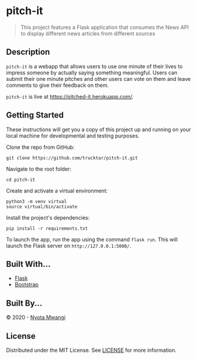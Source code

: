 # pitch-it

> This project features a Flask application that consumes the News API to display different news articles from different sources

## Description

`pitch-it` is a webapp that allows users to use one minute of their lives to impress someone by actually saying something meaningful. Users can submit their one minute pitches and other users can vote on them and leave comments to give their feedback on them. 

`pitch-it` is live at https://pitched-it.herokuapp.com/.

## Getting Started

These instructions will get you a copy of this project up and running on your local machine for developmental and testing purposes.

Clone the repo from GitHub:

```
git clone https://github.com/trucktar/pitch-it.git
```

Navigate to the root folder:

```
cd pitch-it
```

Create and activate a virtual environment:

```
python3 -m venv virtual
source virtual/bin/activate
```

Install the project's dependencies:

```
pip install -r requirements.txt
```

To launch the app, run the app using the command `flask run`. This will launch the Flask server on `http://127.0.0.1:5000/`.


## Built With...

- [Flask](http://flask.pocoo.org/)
- [Bootstrap](https://getbootstrap.com/)

## Built By...

&copy; 2020 - [Nyota Mwangi](https://twitter.com/trucktar/)

## License

Distributed under the MIT License. See [LICENSE](LICENSE) for more information.
